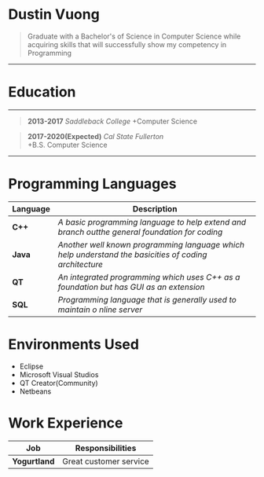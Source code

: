 Dustin Vuong
============
>Graduate with a Bachelor's of Science in Computer Science
>while acquiring skills that will successfully show my 
>competency in Programming

----

Education
=========

----
>**2013-2017** 	     *Saddleback College*
   +Computer Science

>**2017-2020(Expected)**      *Cal State Fullerton*  
   +B.S. Computer Science 

----

Programming Languages
=====================

Language | Description
|---|---
**C++**             |*A basic programming language to help extend and branch outthe general foundation for coding*
**Java**            |*Another well known programming language which help understand the basicities of coding architecture*
**QT**              |*An integrated programming which uses C++ as a foundation but has GUI as an extension*
**SQL**             |*Programming language that is generally used to maintain o nline server*
Environments Used
=================

+   Eclipse
+   Microsoft Visual Studios
+   QT Creator(Community)
+   Netbeans

Work Experience
===============

Job | Responsibilities
|---|---
**Yogurtland** | Great customer service
